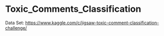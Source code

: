 # Toxic_Comments_Classification
Data Set: https://www.kaggle.com/c/jigsaw-toxic-comment-classification-challenge/

